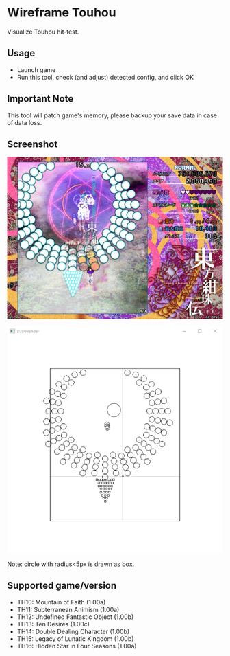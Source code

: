 # Wireframe Touhou

Visualize Touhou hit-test.

## Usage

* Launch game
* Run this tool, check (and adjust) detected config, and click OK

## Important Note

This tool will patch game's memory, please backup your save data in case of data loss.

## Screenshot

![Game Screenshot](blob/demo_game.jpg "Game Screenshot")

![Game Hit-test](blob/demo_hit.png "Game Hit-test")

Note: circle with radius<5px is drawn as box.

## Supported game/version

- TH10: Mountain of Faith (1.00a)
- TH11: Subterranean Animism (1.00a)
- TH12: Undefined Fantastic Object (1.00b)
- TH13: Ten Desires (1.00c)
- TH14: Double Dealing Character (1.00b)
- TH15: Legacy of Lunatic Kingdom (1.00b)
- TH16: Hidden Star in Four Seasons (1.00a)
